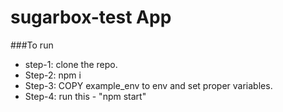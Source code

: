 # sugarbox-test App
###To run 
- step-1: clone the repo. 
- Step-2: npm i 
- Step-3: COPY example_env to env and set proper variables.
- Step-4: run this - "npm start" 

